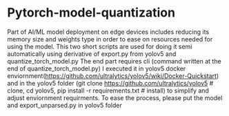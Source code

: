 # Pytorch-model-quantization
Part of AI/ML model deployment on edge devices includes reducing its memory size and weights type in order to ease on resources needed for using the model.
This two short scripts are used for doing it semi automatically using derivative of export.py from yolov5 and quantize_torch_model.py
The end part requires cli (command written at the end of quantize_torch_model.py)
I executed it in yolov5 docker enviornment(https://github.com/ultralytics/yolov5/wiki/Docker-Quickstart) and in the yolov5 folder (git clone https://github.com/ultralytics/yolov5  # clone, cd yolov5, pip install -r requirements.txt  # install) to simplify and adjust enviornment requirments.
To ease the process, please put the model and export_unparsed.py in yolov5 folder
